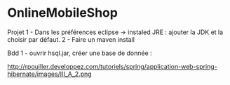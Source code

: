 # OnlineMobileShop

Projet
1 - Dans les préférences eclipse -> instaled JRE : ajouter la JDK et la choisir par défaut. 
2 - Faire un maven install

Bdd 
1 - ouvrir hsql.jar, créer une base de donnée : 

http://rpouiller.developpez.com/tutoriels/spring/application-web-spring-hibernate/images/III_A_2.png

